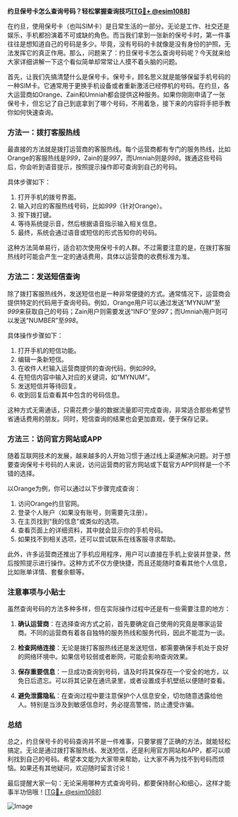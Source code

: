 **约旦保号卡怎么查询号码？轻松掌握查询技巧[[TG💪+ @esim1088](https://t.me/s/esim1088)]**

在约旦，使用保号卡（也叫SIM卡）是日常生活的一部分。无论是工作、社交还是娱乐，手机都扮演着不可或缺的角色。而当我们拿到一张新的保号卡时，第一件事往往是想知道自己的号码是多少。毕竟，没有号码的卡就像是没有身份的护照，无法发挥它的真正作用。那么，问题来了：约旦保号卡怎么查询号码呢？今天就来给大家详细讲解一下这个看似简单却常常让人摸不着头脑的问题。

首先，让我们先搞清楚什么是保号卡。保号卡，顾名思义就是能够保留手机号码的一种SIM卡。它通常用于更换手机设备或者重新激活已经停机的号码。在约旦，各大运营商如Orange、Zain和Umniah都会提供这种服务。如果你刚刚申请了一张保号卡，但忘记了自己到底拿到了哪个号码，不用着急，接下来的内容将手把手教你如何快速查询。

### 方法一：拨打客服热线

最直接的方法就是拨打运营商的客服热线。每个运营商都有专门的服务热线，比如Orange的客服热线是*999*，Zain的是*997*，而Umniah则是*998*。拨通这些号码后，你会听到语音提示，按照提示操作即可查询到自己的号码。

具体步骤如下：
1. 打开手机的拨号界面。
2. 输入对应的客服热线号码，比如*999*（针对Orange）。
3. 按下拨打键。
4. 等待系统提示音，然后根据语音指示输入相关信息。
5. 最终，系统会通过语音或短信的形式告知你的号码。

这种方法简单易行，适合初次使用保号卡的人群。不过需要注意的是，在拨打客服热线时可能会产生一定的通话费用，具体以运营商的收费标准为准。

### 方法二：发送短信查询

除了拨打客服热线外，发送短信也是一种非常便捷的方式。通常情况下，运营商会提供特定的代码用于查询号码。例如，Orange用户可以通过发送“MYNUM”至*999*来获取自己的号码；Zain用户则需要发送“INFO”至*997*；而Umniah用户则可以发送“NUMBER”至*998*。

具体操作步骤如下：
1. 打开手机的短信功能。
2. 编辑一条新短信。
3. 在收件人栏输入运营商提供的查询代码，例如*999*。
4. 在短信内容中输入对应的关键词，如“MYNUM”。
5. 发送短信并等待回复。
6. 收到回复后查看其中包含的号码信息。

这种方式无需通话，只需花费少量的数据流量即可完成查询，非常适合那些希望节省通话费用的朋友。同时，短信查询的结果也会更加直观，便于保存记录。

### 方法三：访问官方网站或APP

随着互联网技术的发展，越来越多的人开始习惯于通过线上渠道解决问题。对于想要查询保号卡号码的人来说，访问运营商的官方网站或下载官方APP同样是一个不错的选择。

以Orange为例，你可以通过以下步骤完成查询：
1. 访问Orange约旦官网。
2. 登录个人账户（如果没有账号，则需要先注册）。
3. 在主页找到“我的信息”或类似的选项。
4. 查看页面上的详细资料，其中就会显示你的手机号码。
5. 如果找不到相关选项，还可以尝试联系在线客服寻求帮助。

此外，许多运营商还推出了手机应用程序，用户可以直接在手机上安装并登录，然后按照提示进行操作。这种方式不仅方便快捷，而且还能随时查看其他个人信息，比如账单详情、套餐余额等。

### 注意事项与小贴士

虽然查询号码的方法多种多样，但在实际操作过程中还是有一些需要注意的地方：

1. **确认运营商**：在选择查询方式之前，首先要确定自己使用的究竟是哪家运营商。不同的运营商有着各自独特的服务热线和服务代码，因此不能混为一谈。
   
2. **检查网络连接**：无论是拨打客服热线还是发送短信，都需要确保手机处于良好的网络环境中。如果信号较弱或者断网，可能会影响查询效果。

3. **保存重要信息**：一旦成功查询到号码，请及时将其保存在一个安全的地方，以免日后遗忘。可以将其记录在通讯录里，或者设置成手机壁纸以便随时查看。

4. **避免泄露隐私**：在查询过程中要注意保护个人信息安全，切勿随意透露给他人。特别是当涉及到敏感信息时，务必提高警惕，防止遭受诈骗。

### 总结

总之，约旦保号卡的号码查询并不是一件难事，只要掌握了正确的方法，就能轻松搞定。无论是通过拨打客服热线、发送短信，还是利用官方网站和APP，都可以顺利找到自己的号码。希望本文能为大家带来帮助，让大家不再为找不到号码而烦恼。如果还有其他疑问，欢迎随时留言讨论！

最后提醒大家一句：无论采用哪种方式查询号码，都要保持耐心和细心，这样才能事半功倍哦！[[TG💪+ @esim1088](https://t.me/s/esim1088)] 

![Image](https://i.postimg.cc/4NQfJmqS/Snipaste-2025-05-13-00-14-12.png)